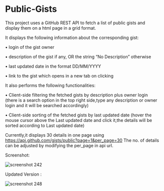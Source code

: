 # Public-Gists
This project uses a  GitHub REST API to fetch a list of public gists and display them on a html page in a grid format.

It displays the following information about the corresponding gist:

• login of the gist owner

• description of the gist if any, OR the string “No Description” otherwise

• last updated date in the format DD/MM/YYYY

• link to the gist which opens in a new tab on clicking

It also performs the following functionalities:

• Client-side filtering the fetched gists by description plus owner login
(there is a search option in the top right side,type any description or owner login and it will be searched accordingly)

• Client-side sorting of the fetched gists by last updated date
(hover the mouse cursor above the Last updated date and click it,the details will be sorted according to Last updated date)

Currently,it displays 30 details in one page using https://api.github.com/gists/public?page=1&per_page=30
The no. of details can be adjusted by modifying the per_page in api url. 

Screenshot:

![screenshot 242](https://user-images.githubusercontent.com/17198965/29465925-9378d1d4-8458-11e7-9263-d80a13dc9bec.png)

Updated Version : 

![screenshot 248](https://user-images.githubusercontent.com/17198965/29496363-9fa9e366-85ee-11e7-97e0-41f7804fbd2d.png)





